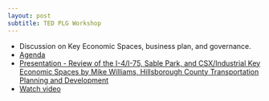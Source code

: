 ```yaml
---
layout: post
subtitle: TED PLG Workshop
---
```


* Discussion on Key Economic Spaces, business plan, and governance.
* [Agenda](http://www.hillsboroughcounty.org/DocumentCenter/View/10590 )
* [Presentation - Review of the I-4/I-75, Sable Park, and CSX/Industrial Key Economic Spaces by Mike Williams, Hillsborough County Transportation Planning and Development](http://www.hillsboroughcounty.org/DocumentCenter/View/10620 )
* [Watch video](http://65.49.32.144/Hillsborough/24b9aca5-433e-46bc-9830-83da86e8414b/Trans_Econ_Dev_WS_1_15_2014/presentation_file/mgpresenter.html?Stream=low )
